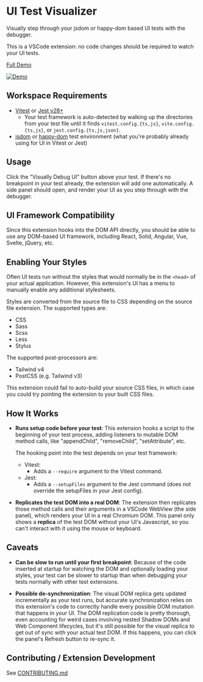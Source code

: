 # UI Test Visualizer

Visually step through your jsdom or happy-dom based UI tests with the debugger.

This is a VSCode extension: no code changes should be required to watch your UI tests.

[Full Demo](https://github.com/PoffM/ui-test-visualizer/assets/14864076/01fa80f1-b8db-4a0d-8e2e-23a72555450b)

[![Demo](https://raw.githubusercontent.com/PoffM/ui-test-visualizer/main/ui-test-visualizer-demo-short-648.gif)](https://github.com/PoffM/ui-test-visualizer/assets/14864076/01fa80f1-b8db-4a0d-8e2e-23a72555450b)

## Workspace Requirements

- [Vitest](https://vitest.dev/) or [Jest v28+](https://jestjs.io/)
  - Your test framework is auto-detected by walking up the directories from your test file until it finds `vitest.config.{ts,js}`, `vite.config.{ts,js}`, or `jest.config.{ts,js,json}`.
- [jsdom](https://github.com/jsdom/jsdom) or [happy-dom](https://github.com/capricorn86/happy-dom) test environment (what you're probably already using for UI in Vitest or Jest)

## Usage

Click the "Visually Debug UI" button above your test. If there's no breakpoint in your test already, the extension will add one automatically. A side panel should open, and render your UI as you step through with the debugger.

## UI Framework Compatibility

Since this extension hooks into the DOM API directly, you should be able to use any DOM-based UI framework, including React, Solid, Angular, Vue, Svelte, jQuery, etc.

## Enabling Your Styles

Often UI tests run without the styles that would normally be in the `<head>` of your actual application. However, this extension's UI has a menu to manually enable any additional stylesheets.

Styles are converted from the source file to CSS depending on the source file extension. The supported types are:

- CSS
- Sass
- Scss
- Less
- Stylus

The supported post-processors are:

- Tailwind v4
- PostCSS (e.g. Tailwind v3)

This extension could fail to auto-build your source CSS files, in which case you could try pointing the extension to your built CSS files.

## How It Works

- **Runs setup code before your test**: This extension hooks a script to the beginning of your test process, adding listeners to mutable DOM method calls, like "appendChild", "removeChild", "setAttribute", etc.

  The hooking point into the test depends on your test framework:

  - Vitest:
    - Adds a `--require` argument to the Vitest command.
  - Jest:
    - Adds a `--setupFiles` argument to the Jest command (does not override the setupFiles in your Jest config).

- **Replicates the test DOM into a real DOM**: The extension then replicates those method calls and their arguments in a VSCode WebView (the side panel), which renders your UI in a real Chromium DOM. This panel only shows a **replica** of the test DOM without your UI's Javascript, so you can't interact with it using the mouse or keyboard.

## Caveats

- **Can be slow to run until your first breakpoint**: Because of the code inserted at startup for watching the DOM and optionally loading your styles, your test can be slower to startup than when debugging your tests normally with other test extensions.

- **Possible de-synchronization**: The visual DOM replica gets updated incrementally as your test runs, but accurate synchronization relies on this extension's code to correctly handle every possible DOM mutation that happens in your UI. The DOM replication code is pretty thorough, even accounting for weird cases involving nested Shadow DOMs and Web Component lifecycles, but it's still possible for the visual replica to get out of sync with your actual test DOM. If this happens, you can click the panel's Refresh button to re-sync it.

## Contributing / Extension Development

See [CONTRIBUTING.md](CONTRIBUTING.md)
